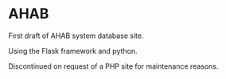 # AHAB

First draft of AHAB system database site.

Using the Flask framework and python.

Discontinued on request of a PHP site for maintenance reasons.
